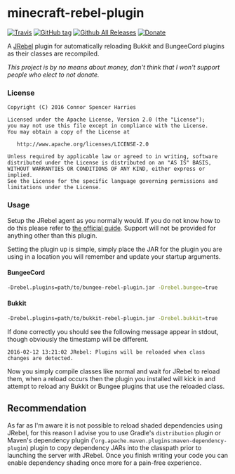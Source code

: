minecraft-rebel-plugin
======================

[![Travis](https://img.shields.io/travis/Fireflies/minecraft-rebel-plugin.svg?style=flat-square)](https://travis-ci.org/Fireflies/minecraft-rebel-plugin)
[![GitHub tag](https://img.shields.io/github/release/Fireflies/minecraft-rebel-plugin.svg?style=flat-square)](https://github.com/Fireflies/minecraft-rebel-plugin/releases)
[![Github All Releases](https://img.shields.io/github/downloads/Fireflies/minecraft-rebel-plugin/total.svg?style=flat-square)](https://github.com/Fireflies/minecraft-rebel-plugin/releases)
[![Donate](https://img.shields.io/badge/donate-%242.50-blue.svg?style=flat-square)](https://www.paypal.me/ember/2.50USD)

A [JRebel] plugin for automatically reloading Bukkit and BungeeCord plugins as their classes are recompiled.

_This project is by no means about money, don't think that I won't support people who elect to not donate._

### License

```
Copyright (C) 2016 Connor Spencer Harries

Licensed under the Apache License, Version 2.0 (the "License");
you may not use this file except in compliance with the License.
You may obtain a copy of the License at

   http://www.apache.org/licenses/LICENSE-2.0

Unless required by applicable law or agreed to in writing, software
distributed under the License is distributed on an "AS IS" BASIS,
WITHOUT WARRANTIES OR CONDITIONS OF ANY KIND, either express or implied.
See the License for the specific language governing permissions and
limitations under the License.
```

### Usage

Setup the JRebel agent as you normally would. If you do not know how to do this please refer to
[the official guide](http://manuals.zeroturnaround.com/jrebel/). Support will not be provided for anything other than this plugin.

Setting the plugin up is simple, simply place the JAR for the plugin you are using in a location
you will remember and update your startup arguments.

#### BungeeCord

```bash
-Drebel.plugins=path/to/bungee-rebel-plugin.jar -Drebel.bungee=true
```

#### Bukkit
```bash
-Drebel.plugins=path/to/bukkit-rebel-plugin.jar -Drebel.bukkit=true
```

If done correctly you should see the following message appear in stdout, though obviously the timestamp will be different.
```
2016-02-12 13:21:02 JRebel: Plugins will be reloaded when class changes are detected.
```

Now you simply compile classes like normal and wait for JRebel to reload them, when a reload occurs
then the plugin you installed will kick in and attempt to reload any Bukkit or Bungee plugins that use
the reloaded class.

## Recommendation

As far as I'm aware it is not possible to reload shaded dependencies using JRebel, for this reason I advise you to
use Gradle's `distribution` plugin or Maven's dependency plugin ('`org.apache.maven.plugins:maven-dependency-plugin`)
plugin to copy dependency JARs into the classpath prior to launching the server with JRebel. Once you finish writing
your code you can enable dependency shading once more for a pain-free experience.

[jrebel]: https://zeroturnaround.com/software/jrebel/
